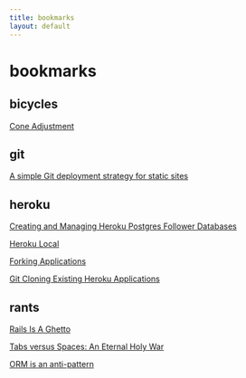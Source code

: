 ```yaml
---
title: bookmarks
layout: default
---
```

bookmarks
=========

bicycles
--------

[Cone Adjustment](http://sheldonbrown.com/cone-adjustment.html)

git
---

[A simple Git deployment strategy for static sites](http://nicolasgallagher.com/simple-git-deployment-strategy-for-static-sites/)

heroku
------
[Creating and Managing Heroku Postgres Follower Databases](https://devcenter.heroku.com/articles/heroku-postgres-follower-databases)

[Heroku Local](https://devcenter.heroku.com/articles/heroku-local)

[Forking Applications](https://devcenter.heroku.com/articles/fork-app)

[Git Cloning Existing Heroku Applications](https://devcenter.heroku.com/articles/git-clone-heroku-app)

rants
-----
[Rails Is A Ghetto](http://harmful.cat-v.org/software/ruby/rails/is-a-ghetto)

[Tabs versus Spaces: An Eternal Holy War](https://www.jwz.org/doc/tabs-vs-spaces.html)

[ORM is an anti-pattern](http://seldo.com/weblog/2011/08/11/orm_is_an_antipattern)

